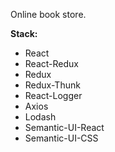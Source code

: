 Online book store.

**Stack:**

* React
* React-Redux
* Redux
* Redux-Thunk
* React-Logger
* Axios
* Lodash
* Semantic-UI-React
* Semantic-UI-CSS


